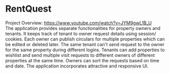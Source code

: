 # RentQuest
Project Overview:
https://www.youtube.com/watch?v=JYM9gwL1B_U \
The application provides separate functionalities for property owners and tenants. It keeps track of tenant to owner request 
details using session/ cookies. Each owner can publish circulars for multiple properties which can be edited or deleted later. 
The same tenant can't send request to the owner for the same property during different logins. 
Tenants can add properties to wishlist and send multiple visit requests to different owners of different properties at the same time. 
Owners can sort the requests based on time and date. The application incorporates attractive and responsive UI.
